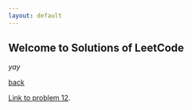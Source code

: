 ```yaml
---
layout: default
---
```


## Welcome to Solutions of LeetCode

_yay_

[back](./)

[Link to problem 12](./problem-12.html).